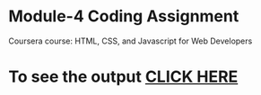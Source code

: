 # Module-4 Coding Assignment

Coursera course: HTML, CSS, and Javascript for Web Developers

# To see the output [CLICK HERE](https://sonukumarraj007.github.io/Coursera-HTML-CSS-and-JavaScript-for-Web-Developers/assignment/module-4/index.html)
